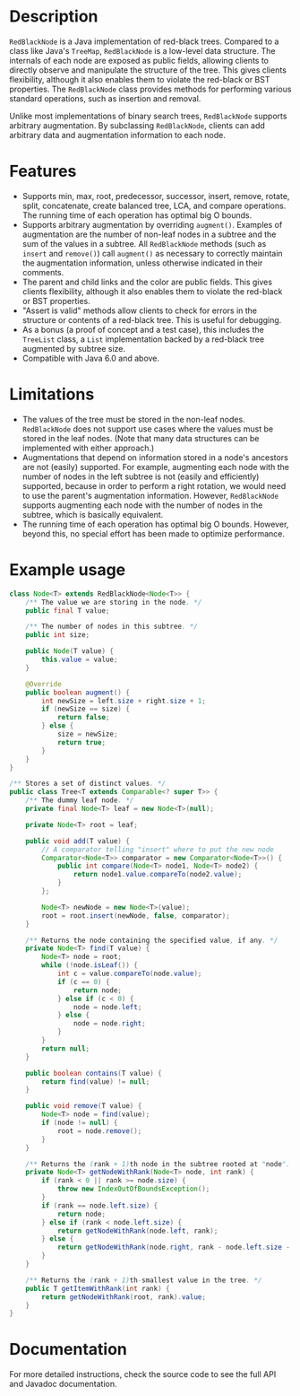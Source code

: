 # Description
`RedBlackNode` is a Java implementation of red-black trees. Compared to a class
like Java's `TreeMap`, `RedBlackNode` is a low-level data structure. The
internals of each node are exposed as public fields, allowing clients to
directly observe and manipulate the structure of the tree. This gives clients
flexibility, although it also enables them to violate the red-black or BST
properties. The `RedBlackNode` class provides methods for performing various
standard operations, such as insertion and removal.

Unlike most implementations of binary search trees, `RedBlackNode` supports
arbitrary augmentation. By subclassing `RedBlackNode`, clients can add arbitrary
data and augmentation information to each node.

# Features
* Supports min, max, root, predecessor, successor, insert, remove, rotate,
  split, concatenate, create balanced tree, LCA, and compare operations. The
  running time of each operation has optimal big O bounds.
* Supports arbitrary augmentation by overriding `augment()`. Examples of
  augmentation are the number of non-leaf nodes in a subtree and the sum of the
  values in a subtree. All `RedBlackNode` methods (such as `insert` and
  `remove()`) call `augment()` as necessary to correctly maintain the
  augmentation information, unless otherwise indicated in their comments.
* The parent and child links and the color are public fields. This gives clients
  flexibility, although it also enables them to violate the red-black or BST
  properties.
* "Assert is valid" methods allow clients to check for errors in the structure
  or contents of a red-black tree. This is useful for debugging.
* As a bonus (a proof of concept and a test case), this includes the `TreeList`
  class, a `List` implementation backed by a red-black tree augmented by subtree
  size.
* Compatible with Java 6.0 and above.

# Limitations
* The values of the tree must be stored in the non-leaf nodes. `RedBlackNode`
  does not support use cases where the values must be stored in the leaf nodes.
  (Note that many data structures can be implemented with either approach.)
* Augmentations that depend on information stored in a node's ancestors are not
  (easily) supported. For example, augmenting each node with the number of nodes
  in the left subtree is not (easily and efficiently) supported, because in
  order to perform a right rotation, we would need to use the parent's
  augmentation information. However, `RedBlackNode` supports augmenting each
  node with the number of nodes in the subtree, which is basically equivalent.
* The running time of each operation has optimal big O bounds. However, beyond
  this, no special effort has been made to optimize performance.

# Example usage
```java
class Node<T> extends RedBlackNode<Node<T>> {
    /** The value we are storing in the node. */
    public final T value;

    /** The number of nodes in this subtree. */
    public int size;

    public Node(T value) {
        this.value = value;
    }

    @Override
    public boolean augment() {
        int newSize = left.size + right.size + 1;
        if (newSize == size) {
            return false;
        } else {
            size = newSize;
            return true;
        }
    }
}
```

```java
/** Stores a set of distinct values. */
public class Tree<T extends Comparable<? super T>> {
    /** The dummy leaf node. */
    private final Node<T> leaf = new Node<T>(null);

    private Node<T> root = leaf;

    public void add(T value) {
        // A comparator telling "insert" where to put the new node
        Comparator<Node<T>> comparator = new Comparator<Node<T>>() {
            public int compare(Node<T> node1, Node<T> node2) {
                return node1.value.compareTo(node2.value);
            }
        };

        Node<T> newNode = new Node<T>(value);
        root = root.insert(newNode, false, comparator);
    }

    /** Returns the node containing the specified value, if any. */
    private Node<T> find(T value) {
        Node<T> node = root;
        while (!node.isLeaf()) {
            int c = value.compareTo(node.value);
            if (c == 0) {
                return node;
            } else if (c < 0) {
                node = node.left;
            } else {
                node = node.right;
            }
        }
        return null;
    }

    public boolean contains(T value) {
        return find(value) != null;
    }

    public void remove(T value) {
        Node<T> node = find(value);
        if (node != null) {
            root = node.remove();
        }
    }

    /** Returns the (rank + 1)th node in the subtree rooted at "node". */
    private Node<T> getNodeWithRank(Node<T> node, int rank) {
        if (rank < 0 || rank >= node.size) {
            throw new IndexOutOfBoundsException();
        }
        if (rank == node.left.size) {
            return node;
        } else if (rank < node.left.size) {
            return getNodeWithRank(node.left, rank);
        } else {
            return getNodeWithRank(node.right, rank - node.left.size - 1);
        }
    }

    /** Returns the (rank + 1)th-smallest value in the tree. */
    public T getItemWithRank(int rank) {
        return getNodeWithRank(root, rank).value;
    }
}
```

# Documentation
For more detailed instructions, check the source code to see the full API and
Javadoc documentation.
